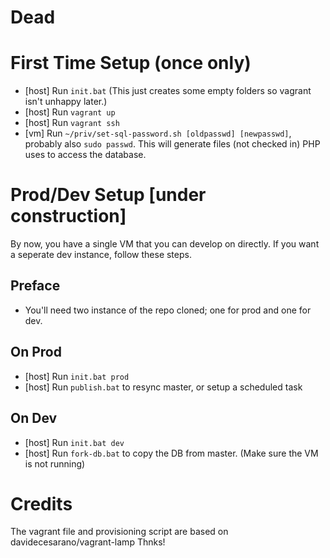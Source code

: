 # Dead

# First Time Setup (once only)
- [host] Run `init.bat`  (This just creates some empty folders so vagrant isn't unhappy later.)
- [host] Run `vagrant up`
- [host] Run `vagrant ssh`
- [vm] Run `~/priv/set-sql-password.sh [oldpasswd] [newpasswd]`, probably also `sudo passwd`.  This will generate files (not checked in) PHP uses to access the database.

# Prod/Dev Setup [under construction]
By now, you have a single VM that you can develop on directly.  If you want a seperate dev instance, follow these steps.

## Preface
- You'll need two instance of the repo cloned; one for prod and one for dev.

## On Prod
- [host] Run `init.bat prod`
- [host] Run `publish.bat` to resync master, or setup a scheduled task

## On Dev
- [host] Run `init.bat dev`
- [host] Run `fork-db.bat` to copy the DB from master.  (Make sure the VM is not running)

# Credits
The vagrant file and provisioning script are based on davidecesarano/vagrant-lamp
Thnks!
